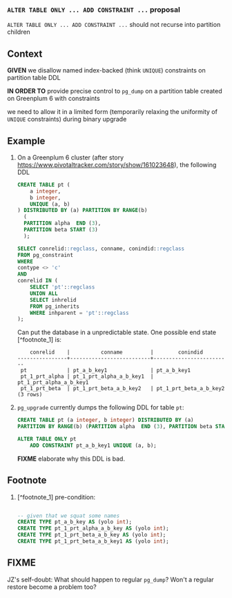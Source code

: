 ### `ALTER TABLE ONLY ... ADD CONSTRAINT ...` proposal
`ALTER TABLE ONLY ... ADD CONSTRAINT ...` should not recurse into partition children 

## Context
**GIVEN** we disallow named index-backed (think `UNIQUE`) constraints on partition table DDL

**IN ORDER TO** provide precise control to `pg_dump` on a partition table created on Greenplum 6 with constraints

we need to allow it in a limited form (temporarily relaxing the uniformity of `UNIQUE` constraints) during binary upgrade

## Example

1. On a Greenplum 6 cluster (after story <https://www.pivotaltracker.com/story/show/161023648>), the following DDL

   ```sql
   CREATE TABLE pt (
       a integer,
       b integer,
       UNIQUE (a, b)
   ) DISTRIBUTED BY (a) PARTITION BY RANGE(b)
     (
     PARTITION alpha  END (3),
     PARTITION beta START (3)
     );

   SELECT conrelid::regclass, conname, conindid::regclass
   FROM pg_constraint
   WHERE
   contype <> 'c'
   AND
   conrelid IN (
       SELECT 'pt'::regclass
       UNION ALL
       SELECT inhrelid
       FROM pg_inherits
       WHERE inhparent = 'pt'::regclass
   );

   ```

   Can put the database in a unpredictable state. One possible end state [^footnote_1] is:

   ```
       conrelid    |          conname         |        conindid
   ----------------+--------------------------+-------------------------
    pt             | pt_a_b_key1              | pt_a_b_key1
    pt_1_prt_alpha | pt_1_prt_alpha_a_b_key1  | pt_1_prt_alpha_a_b_key1
    pt_1_prt_beta  | pt_1_prt_beta_a_b_key2   | pt_1_prt_beta_a_b_key2
   (3 rows)
   ```

1. `pg_upgrade` currently dumps the following DDL for table `pt`:

   ```sql
   CREATE TABLE pt (a integer, b integer) DISTRIBUTED BY (a)
   PARTITION BY RANGE(b) (PARTITION alpha  END (3), PARTITION beta START (3));

   ALTER TABLE ONLY pt
       ADD CONSTRAINT pt_a_b_key1 UNIQUE (a, b);

   ```
   
   **FIXME** elaborate why this DDL is bad.

## Footnote
1. [^footnote_1] pre-condition:

   ```sql

   -- given that we squat some names
   CREATE TYPE pt_a_b_key AS (yolo int);
   CREATE TYPE pt_1_prt_alpha_a_b_key AS (yolo int);
   CREATE TYPE pt_1_prt_beta_a_b_key AS (yolo int);
   CREATE TYPE pt_1_prt_beta_a_b_key1 AS (yolo int);
   ```


## FIXME
JZ's self-doubt: What should happen to regular `pg_dump`? Won't a regular restore become a problem too?
